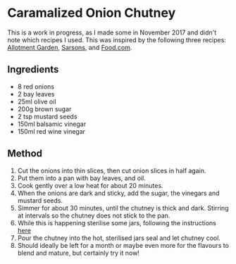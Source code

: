 
# Caramalized Onion Chutney # 

This is a work in progress, as I made some in November 2017 and didn't note which recipes I used. This was inspired by the following three recipes: [Allotment Garden](https://www.allotment-garden.org/recipe/1635/caramelised-onion-chutney-recipe/), [Sarsons](https://www.sarsons.co.uk/recipes/caramelised-onion-chutney), and [Food.com](https://www.food.com/recipe/caramelised-red-onion-chutney-recipe-446595).

## Ingredients ## 

- 8 red onions
- 2 bay leaves
- 25ml olive oil
- 200g brown sugar
- 2 tsp mustard seeds
- 150ml balsamic vinegar
- 150ml red wine vinegar

## Method ## 

1. Cut the onions into thin slices, then cut onion slices in half again.
2. Put them into a pan with bay leaves, and oil.
3. Cook gently over a low heat for about 20 minutes.
4. When the onions are dark and sticky, add the sugar, the vinegars and mustard seeds.
5. Simmer for about 30 minutes, until the chutney is thick and dark. Stirring at intervals so the chutney does not stick to the pan.
6. While this is happening sterilise some jars, following the instructions [here](/public/recipes/Other/Guides/Sterilise%20Jars.html)
7. Pour the chutney into the hot, sterilised jars seal and let chutney cool.
8. Should ideally be left for a month or maybe even more for the flavours to blend and mature, but certainly try it now!

